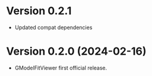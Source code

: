 # Version 0.2.1
- Updated compat dependencies

# Version 0.2.0 (2024-02-16)

- GModelFitViewer first official release.
